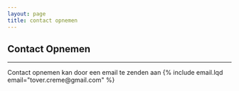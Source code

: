 ```yaml
---
layout: page
title: contact opnemen
---
```

<!-- Contact Section -->
<section id="contact">
    <div class="container">
        <div class="row">
            <div class="col-lg-12 text-center">
                <h2>Contact Opnemen</h2>
                <hr class="star-primary">
            </div>
        </div>
        <div class="row">
            <div class="col-lg-8 col-lg-offset-2">
                <p>
                    Contact opnemen kan door een email te zenden aan
                    {% include email.lqd email="tover.creme@gmail.com" %}
                </p>
            </div>
        </div>
    </div>
</section>
